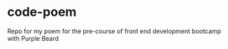 # code-poem
Repo for my poem for the pre-course of front end development bootcamp with Purple Beard

